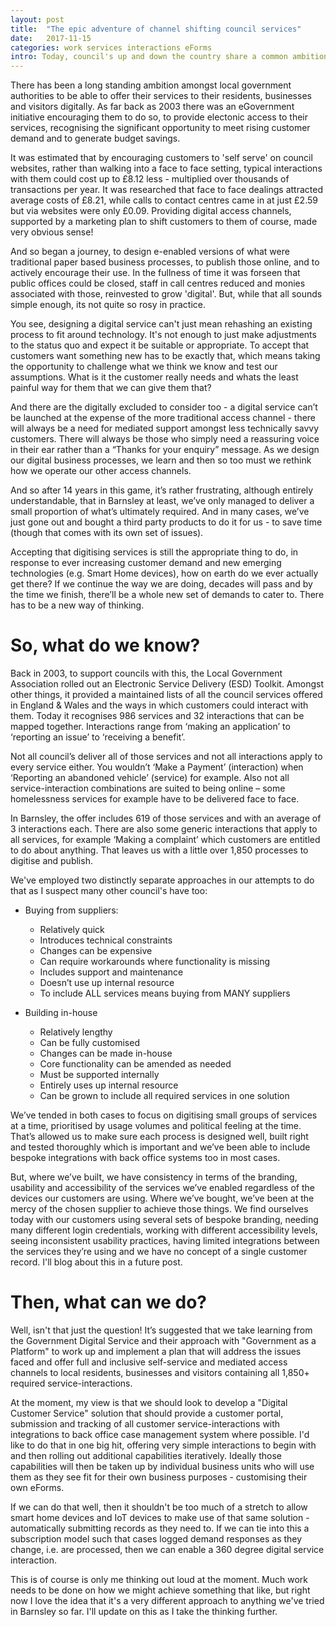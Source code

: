 ```yaml
---
layout: post
title:  "The epic adventure of channel shifting council services"
date:   2017-11-15
categories: work services interactions eForms
intro: Today, council's up and down the country share a common ambition - to offer a full and inclusive self-service access channel to their residents, businesses and visitors. That's no small feat!
---
```


There has been a long standing ambition amongst local government authorities to be able to offer their services to their residents, businesses and visitors digitally. As far back as 2003 there was an eGovernment initiative encouraging them to do so, to provide electonic access to their services, recognising the significant opportunity to meet rising customer demand and to generate budget savings.

It was estimated that by encouraging customers to 'self serve' on council websites, rather than walking into a face to face setting, typical interactions with them could cost up to £8.12 less - multiplied over thousands of transactions per year. It was researched that face to face dealings attracted average costs of £8.21, while calls to contact centres came in at just £2.59 but via websites were only £0.09. Providing digital access channels, supported by a marketing plan to shift customers to them of course, made very obvious sense!

And so began a journey, to design e-enabled versions of what were traditional paper based business processes, to publish those online, and to actively encourage their use. In the fullness of time it was forseen that public offices could be closed, staff in call centres reduced and monies associated with those, reinvested to grow 'digital'. But, while that all sounds simple enough, its not quite so rosy in practice.

You see, designing a digital service can't just mean rehashing an existing process to fit around technology. It's not enough to just make adjustments to the status quo and expect it be suitable or appropriate. To accept that customers want something new has to be exactly that, which means taking the opportunity to challenge what we think we know and test our assumptions. What is it the customer really needs and whats the least painful way for them that we can give them that?

And there are the digitally excluded to consider too - a digital service can’t be launched at the expense of the more traditional access channel - there will always be a need for mediated support amongst less technically savvy customers. There will always be those who simply need a reassuring voice in their ear rather than a “Thanks for your enquiry” message. As we design our digital business processes, we learn and then so too must we rethink how we operate our other access channels.

And so after 14 years in this game, it’s rather frustrating, although entirely understandable, that in Barnsley at least, we’ve only managed to deliver a small proportion of what’s ultimately required. And in many cases, we’ve just gone out and bought a third party products to do it for us - to save time (though that comes with its own set of issues).

Accepting that digitising services is still the appropriate thing to do, in response to ever increasing customer demand and new emerging technologies (e.g. Smart Home devices), how on earth do we ever actually get there? If we continue the way we are doing, decades will pass and by the time we finish, there’ll be a whole new set of demands to cater to. There has to be a new way of thinking.

# So, what do we know?

Back in 2003, to support councils with this, the Local Government Association rolled out an Electronic Service Delivery (ESD) Toolkit. Amongst other things, it provided a maintained lists of all the council services offered in England & Wales and the ways in which customers could interact with them. Today it recognises 986 services and 32 interactions that can be mapped together. Interactions range from ‘making an application’ to ‘reporting an issue’ to ‘receiving a benefit’.

Not all council’s deliver all of those services and not all interactions apply to every service either. You wouldn’t ‘Make a Payment’ (interaction) when ‘Reporting an abandoned vehicle’ (service) for example. Also not all service-interaction combinations are suited to being online – some homelessness services for example have to be delivered face to face.

In Barnsley, the offer includes 619 of those services and with an average of 3 interactions each. There are also some generic interactions that apply to all services, for example ‘Making a complaint’ which customers are entitled to do about anything. That leaves us with a little over 1,850 processes to digitise and publish.

We've employed two distinctly separate approaches in our attempts to do that as I suspect many other council's have too:

* Buying from suppliers:
  * Relatively quick
  * Introduces technical constraints
  * Changes can be expensive
  * Can require workarounds where functionality is missing
  * Includes support and maintenance
  * Doesn’t use up internal resource
  * To include ALL services means buying from MANY suppliers
  
* Building in-house 
  * Relatively lengthy
  * Can be fully customised
  * Changes can be made in-house
  * Core functionality can be amended as needed
  * Must be supported internally
  * Entirely uses up internal resource
  * Can be grown to include all required services in one solution

We’ve tended in both cases to focus on digitising small groups of services at a time, prioritised by usage volumes and political feeling at the time. That’s allowed us to make sure each process is designed well, built right and tested thoroughly which is important and we’ve been able to include bespoke integrations with back office systems too in most cases.

But, where we’ve built, we have consistency in terms of the branding, usability and accessibility of the services we’ve enabled regardless of the devices our customers are using. Where we’ve bought, we’ve been at the mercy of the chosen supplier to achieve those things. We find ourselves today with our customers using several sets of bespoke branding, needing many different login credentials, working with different accessibility levels, seeing inconsistent usability practices, having limited integrations between the services they’re using and we have no concept of a single customer record. I'll blog about this in a future post.

# Then, what can we do?

Well, isn't that just the question! It’s suggested that we take learning from the Government Digital Service and their approach with "Government as a Platform" to work up and implement a plan that will address the issues faced and offer full and inclusive self-service and mediated access channels to local residents, businesses and visitors containing all 1,850+ required service-interactions.

At the moment, my view is that we should look to develop a "Digital Customer Service" solution that should provide a customer portal, submission and tracking of all customer service-interactions with integrations to back office case management system where possible. I'd like to do that in one big hit, offering very simple interactions to begin with and then rolling out additional capabilities iteratively. Ideally those capabilities will then be taken up by individual business units who will use them as they see fit for their own business purposes - customising their own eForms.

If we can do that well, then it shouldn't be too much of a stretch to allow smart home devices and IoT devices to make use of that same solution - automatically submitting records as they need to. If we can tie into this a subscription model such that cases logged demand responses as they change, i.e. are processed, then we can enable a 360 degree digital service interaction.

This is of course is only me thinking out loud at the moment. Much work needs to be done on how we might achieve something that like, but right now I love the idea that it's a very different approach to anything we've tried in Barnsley so far. I'll update on this as I take the thinking further.
